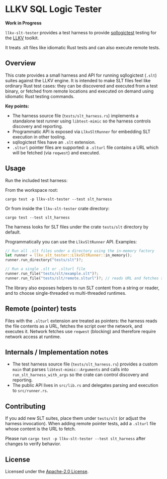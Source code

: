 # LLKV SQL Logic Tester

**Work in Progress**

`llkv-slt-tester` provides a test harness to provide [sqllogictest](https://sqlite.org/sqllogictest/doc/trunk/about.wiki) testing for the [LLKV](../) toolkit.

It treats .slt files like idiomatic Rust tests and can also execute remote tests.

## Overview

This crate provides a small harness and API for running sqllogictest (`.slt`) suites against the LLKV engine. It is intended to make SLT files feel like ordinary Rust test cases: they can be discovered and executed from a test binary, or fetched from remote locations and executed on demand using idiomatic Rust testing commands.

**Key points:**

- The harness source file (`tests/slt_harness.rs`) implements a standalone test runner using `libtest-mimic` so the harness controls discovery and reporting.
- Programmatic API is exposed via `LlkvSltRunner` for embedding SLT execution in other tooling.
- sqllogictest files have an `.slt` extension.
- `.slturl` pointer files are supported: a `.slturl` file contains a URL which will be fetched (via `reqwest`) and executed.

## Usage

Run the included test harness:

From the workspace root:

```
cargo test -p llkv-slt-tester --test slt_harness
```

Or from inside the `llkv-slt-tester` crate directory:

```
cargo test --test slt_harness
```

The harness looks for SLT files under the crate `tests/slt` directory by default.

Programmatically you can use the `LlkvSltRunner` API. Examples:

```rust
// Run all .slt files under a directory using the in-memory factory
let runner = llkv_slt_tester::LlkvSltRunner::in_memory();
runner.run_directory("tests/slt")?;

// Run a single .slt or .slturl file
runner.run_file("tests/slt/example.slt")?;
runner.run_file("tests/slt/remote.slturl")?; // reads URL and fetches script
```

The library also exposes helpers to run SLT content from a string or reader, and to choose single-threaded vs multi-threaded runtimes.

## Remote (pointer) tests

Files with the `.slturl` extension are treated as pointers: the harness reads the file contents as a URL, fetches the script over the network, and executes it. Network fetches use `reqwest` (blocking) and therefore require network access at runtime.

## Internals / Implementation notes

- The test harness source file (`tests/slt_harness.rs`) provides a custom `main` that parses `libtest-mimic::Arguments` and calls into `run_slt_harness_with_args` so the crate can control discovery and reporting.
- The public API lives in `src/lib.rs` and delegates parsing and execution to `src/runner.rs`.

## Contributing

If you add new SLT suites, place them under `tests/slt` (or adjust the harness invocation). When adding remote pointer tests, add a `.slturl` file whose content is the URL to fetch.

Please run `cargo test -p llkv-slt-tester --test slt_harness` after changes to verify behavior.

## License

Licensed under the [Apache-2.0 License](../LICENSE).
